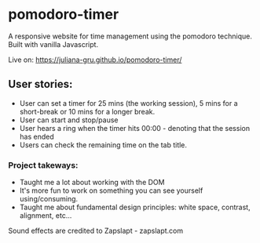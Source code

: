 # pomodoro-timer
A responsive website for time management using the pomodoro technique. Built with vanilla Javascript.

Live on: https://juliana-gru.github.io/pomodoro-timer/

## User stories:
- User can set a timer for 25 mins (the working session), 5 mins for a short-break or 10 mins for a longer break. 
- User can start and stop/pause
- User hears a ring when the timer hits 00:00 - denoting that the session has ended
- Users can check the remaining time on the tab title. 


### Project takeways:
- Taught me a lot about working with the DOM
- It's more fun to work on something you can see yourself using/consuming.
- Taught me about fundamental design principles: white space, contrast, alignment, etc...

Sound effects are credited to Zapslapt - zapslapt.com
